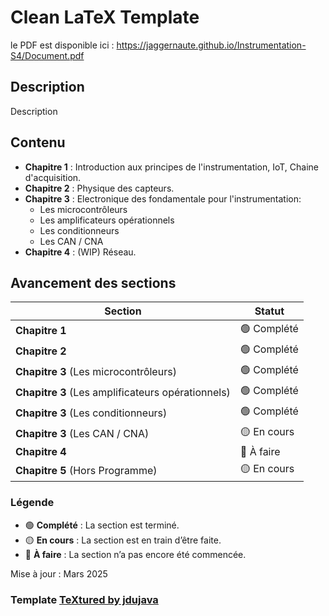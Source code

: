 # Clean LaTeX Template

le PDF est disponible ici :
https://jaggernaute.github.io/Instrumentation-S4/Document.pdf

## Description

Description

## Contenu

- **Chapitre 1** : Introduction aux principes de l'instrumentation, IoT, Chaine d'acquisition.
- **Chapitre 2** : Physique des capteurs.
- **Chapitre 3** : Electronique des fondamentale pour l'instrumentation:
  - Les microcontrôleurs
  - Les amplificateurs opérationnels
  - Les conditionneurs
  - Les CAN / CNA
- **Chapitre 4** : (WIP) Réseau.

## Avancement des sections

| Section | Statut |
|---------|--------|
| **Chapitre 1** | 🟢 Complété |
| **Chapitre 2** | 🟢 Complété |
| **Chapitre 3** (Les microcontrôleurs) | 🟢 Complété |
| **Chapitre 3** (Les amplificateurs opérationnels) | 🟢 Complété |
| **Chapitre 3** (Les conditionneurs) | 🟢 Complété |
| **Chapitre 3** (Les CAN / CNA) | 🟡 En cours |
| **Chapitre 4** | 🔴 À faire  |
| **Chapitre 5** (Hors Programme) | 🟡 En cours |

### Légende

- 🟢 **Complété** : La section est terminé.
- 🟡 **En cours** : La section est en train d’être faite.
- 🔴 **À faire** : La section n’a pas encore été commencée.

Mise à jour : Mars 2025

### Template [TeXtured by jdujava](https://github.com/jdujava/TeXtured)
